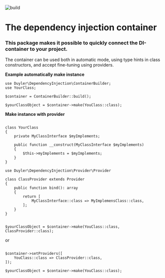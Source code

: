 ![build](https://github.com/konveyer-framework/dependency-injection/workflows/build/badge.svg)
# The dependency injection container

### This package makes it possible to quickly connect the DI-container to your project.

The container can be used both in automatic mode, using type hints in class constructors, and accept fine-tuning using providers.


**Example automatically make instance**

```
use Duyler\DependencyInjection\ContainerBuilder;
use YourClass;

$container = ContainerBuilder::build();

$yourClassObject = $container->make(YouClass::class);

```

**Make instance with provider**

```

class YourClass
{
    private MyClassInterface $myImplements;
    
    public function __construct(MyClassInterface $myImplements)
    {
        $this->myImplements = $myImplements;
    }
}

```

```
use Duyler\DependencyInjection\Provider\Provider

class ClassProvider extends Provider
{
    public function bind(): array
    {
        return [
            MyClassInterface::class => MyImplemensClass::class,
        ];
    }
}

```

```

$yourClassObject = $container->make(YouClass::class, ClassProvider::class);

```
or

```

$container->setProviders([
    YouClass::class => ClassProvider::class,
]);

$yourClassObject = $container->make(YouClass::class);

